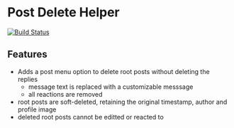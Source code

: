 # Post Delete Helper 

[![Build Status](https://img.shields.io/circleci/project/github/mattermost/mattermost-plugin-post-delete-helper/master)](https://circleci.com/gh/mattermost/mattermost-plugin-post-delete-helper)

## Features

- Adds a post menu option to delete root posts without deleting the replies
    - message text is replaced with a customizable messsage
    - all reactions are removed
- root posts are soft-deleted, retaining the original timestamp, author and profile image
- deleted root posts cannot be editted or reacted to
